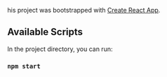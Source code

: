 his project was bootstrapped with [Create React App](https://github.com/facebook/create-react-app).

## Available Scripts

In the project directory, you can run:

### `npm start`
